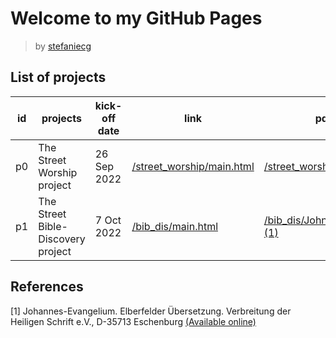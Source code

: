 # Welcome to my GitHub Pages

> by [stefaniecg](mailto:stefaniecg@icloud.com)

## List of projects

| id  | projects                           | kick-off date | link                                                   | pdf                                                                     |
| --- | ---------------------------------- | ------------- | ------------------------------------------------------ | ----------------------------------------------------------------------- |
| p0  | The Street Worship project         | 26 Sep 2022   | [/street_worship/main.html](/street_worship/main.html) | [/street_worship/main.pdf](/street_worship/main.pdf)                    |
| p1  | The Street Bible-Discovery project | 7 Oct 2022    | [/bib_dis/main.html](/bib_dis/main.html)               | [/bib_dis/John_Gospel.pdf](/bib_dis/John_Gospel.pdf) [(1)](#references) |

## References

[1] Johannes-Evangelium. Elberfelder Übersetzung. Verbreitung der Heiligen Schrift e.V., D-35713 Eschenburg [(Available online)](https://www.vdhs.de/index.php?shop.article.884&tax=11357)
